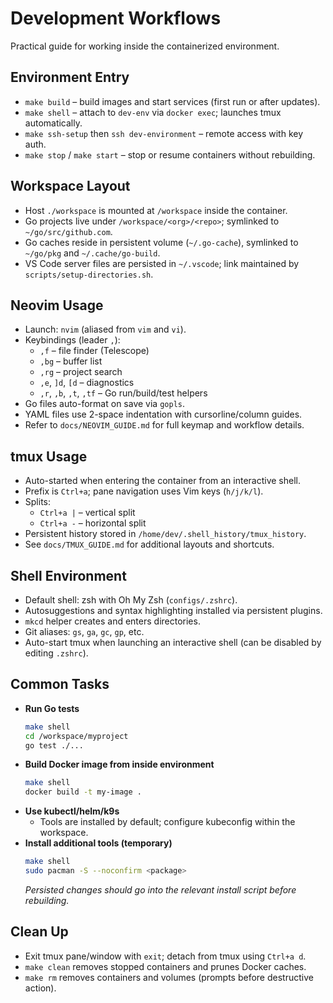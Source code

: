 # Development Workflows

Practical guide for working inside the containerized environment.

## Environment Entry
- `make build` – build images and start services (first run or after updates).
- `make shell` – attach to `dev-env` via `docker exec`; launches tmux automatically.
- `make ssh-setup` then `ssh dev-environment` – remote access with key auth.
- `make stop` / `make start` – stop or resume containers without rebuilding.

## Workspace Layout
- Host `./workspace` is mounted at `/workspace` inside the container.
- Go projects live under `/workspace/<org>/<repo>`; symlinked to `~/go/src/github.com`.
- Go caches reside in persistent volume (`~/.go-cache`), symlinked to `~/go/pkg` and `~/.cache/go-build`.
- VS Code server files are persisted in `~/.vscode`; link maintained by `scripts/setup-directories.sh`.

## Neovim Usage
- Launch: `nvim` (aliased from `vim` and `vi`).
- Keybindings (leader `,`):
  - `,f` – file finder (Telescope)
  - `,bg` – buffer list
  - `,rg` – project search
  - `,e`, `]d`, `[d` – diagnostics
  - `,r`, `,b`, `,t`, `,tf` – Go run/build/test helpers
- Go files auto-format on save via `gopls`.
- YAML files use 2-space indentation with cursorline/column guides.
- Refer to `docs/NEOVIM_GUIDE.md` for full keymap and workflow details.

## tmux Usage
- Auto-started when entering the container from an interactive shell.
- Prefix is `Ctrl+a`; pane navigation uses Vim keys (`h/j/k/l`).
- Splits:
  - `Ctrl+a |` – vertical split
  - `Ctrl+a -` – horizontal split
- Persistent history stored in `/home/dev/.shell_history/tmux_history`.
- See `docs/TMUX_GUIDE.md` for additional layouts and shortcuts.

## Shell Environment
- Default shell: zsh with Oh My Zsh (`configs/.zshrc`).
- Autosuggestions and syntax highlighting installed via persistent plugins.
- `mkcd` helper creates and enters directories.
- Git aliases: `gs`, `ga`, `gc`, `gp`, etc.
- Auto-start tmux when launching an interactive shell (can be disabled by editing `.zshrc`).

## Common Tasks
- **Run Go tests**
  ```bash
  make shell
  cd /workspace/myproject
  go test ./...
  ```
- **Build Docker image from inside environment**
  ```bash
  make shell
  docker build -t my-image .
  ```
- **Use kubectl/helm/k9s**
  - Tools are installed by default; configure kubeconfig within the workspace.
- **Install additional tools (temporary)**
  ```bash
  make shell
  sudo pacman -S --noconfirm <package>
  ```
  *Persisted changes should go into the relevant install script before rebuilding.*

## Clean Up
- Exit tmux pane/window with `exit`; detach from tmux using `Ctrl+a d`.
- `make clean` removes stopped containers and prunes Docker caches.
- `make rm` removes containers and volumes (prompts before destructive action).
